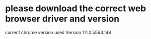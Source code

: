 # please download the correct web browser driver and version
current chrome version used Version 111.0.5563.148 
